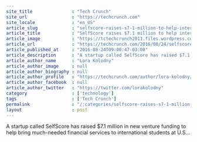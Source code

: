 ```yaml
---
site_title               : "Tech Crunch"
site_url                 : "https://techcrunch.com"
site_locale              : "en_US"
article_slug             : "selfscore-raises-s7-1-million-to-help-international-students-get-credit-in-the-u-s"
article_title            : "SelfScore raises $7.1 million to help international students get credit in the U.S."
article_image            : "https://tctechcrunch2011.files.wordpress.com/2016/08/international_students.jpg?w=764&h=400&crop=1"
article_url              : "https://techcrunch.com/2016/08/24/selfscore-raises-7-1-million-to-help-international-students-get-credit-in-the-u-s/"
article_published_at     : "2016-08-24T09:00:47-03:00"
article_description      : "A startup called SelfScore has raised $7.1 million in new venture funding to help bring much-needed financial services to international students at U.S..."
article_author_name      : "Lora Kolodny"
article_author_image     : null
article_author_biography : null
article_author_profile   : "https://techcrunch.com/author/lora-kolodny/"
article_author_facebook  : null
article_author_twitter   : "https://twitter.com/lorakolodny"
category                 : ['technology']
tags                     : ['Tech Crunch']
permalink                : "/:categories/selfscore-raises-s7-1-million-to-help-international-students-get-credit-in-the-u-s/"
layout                   : post
---
```


A startup called SelfScore has raised $7.1 million in new venture funding to help bring much-needed financial services to international students at U.S...
